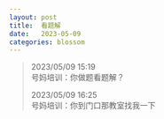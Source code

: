 ```yaml
---
layout: post
title:  看题解
date:   2023-05-09
categories: blossom
---
```


>   2023/05/09 15:19  
>   号妈培训：你做题看题解？
>
>   2023/05/09 16:25  
>   号妈培训：你到门口那教室找我一下